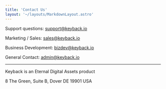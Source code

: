 ```yaml
---
title: 'Contact Us'
layout: '~/layouts/MarkdownLayout.astro'
---
```


Support questions: support@keyback.io

Marketing / Sales: sales@keyback.io

Business Development: bizdev@keyback.io

General Contact: admin@keyback.io

---

Keyback is an Eternal Digital Assets product

8 The Green, Suite B, Dover DE 19901 USA
